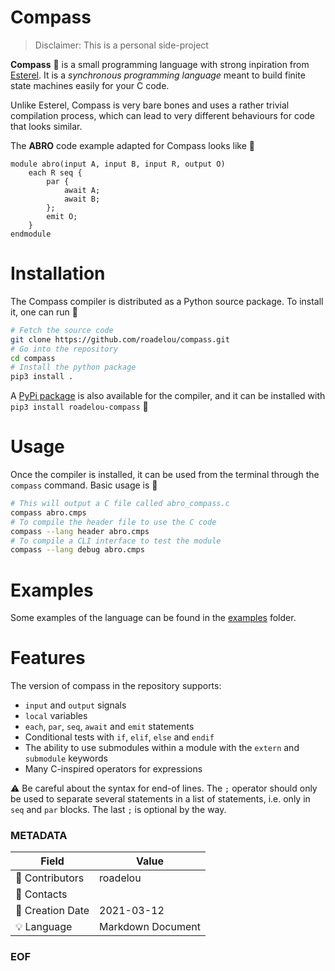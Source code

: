 # Compass

> Disclaimer: This is a personal side-project

__Compass__ :compass: is a small programming language with strong inpiration from [Esterel](https://en.wikipedia.org/wiki/Esterel). It is a _synchronous programming language_ meant to build finite state machines easily for your C code.

Unlike Esterel, Compass is very bare bones and uses a rather trivial compilation process, which can lead to very different behaviours for code that looks similar.

The __ABRO__ code example adapted for Compass looks like :arrow_down_small:

```
module abro(input A, input B, input R, output O)
    each R seq {
        par {
            await A;
            await B;
        };
        emit O;
    }
endmodule
```

# Installation

The Compass compiler is distributed as a Python source package. To install it, one can run :arrow_down_small:

```bash
# Fetch the source code
git clone https://github.com/roadelou/compass.git
# Go into the repository
cd compass
# Install the python package
pip3 install .
``` 

A [PyPi package](https://pypi.org/project/roadelou-compass/) is also available for the compiler, and it can be installed with `pip3 install roadelou-compass` :tada:

# Usage

Once the compiler is installed, it can be used from the terminal through the `compass` command. Basic usage is :arrow_down_small:

```bash
# This will output a C file called abro_compass.c
compass abro.cmps
# To compile the header file to use the C code
compass --lang header abro.cmps
# To compile a CLI interface to test the module
compass --lang debug abro.cmps
```

# Examples

Some examples of the language can be found in the [examples](https://github.com/roadelou/compass/tree/master/examples) folder.

# Features

The version of compass in the repository supports:

 - `input` and `output` signals
 - `local` variables
 - `each`, `par`, `seq`, `await` and `emit` statements
 - Conditional tests with `if`, `elif`, `else` and `endif`
 - The ability to use submodules within a module with the `extern` and `submodule` keywords
 - Many C-inspired operators for expressions

:warning: Be careful about the syntax for end-of lines. The `;` operator should only be used to separate several statements in a list of statements, i.e. only in `seq` and `par` blocks. The last `;` is optional by the way.

### METADATA

Field | Value
--- | ---
:pencil: Contributors | roadelou
:email: Contacts | 
:date: Creation Date | 2021-03-12
:bulb: Language | Markdown Document

### EOF
